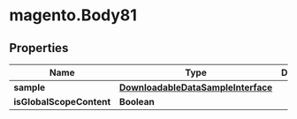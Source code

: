 # magento.Body81

## Properties
Name | Type | Description | Notes
------------ | ------------- | ------------- | -------------
**sample** | [**DownloadableDataSampleInterface**](DownloadableDataSampleInterface.md) |  | 
**isGlobalScopeContent** | **Boolean** |  | [optional] 


